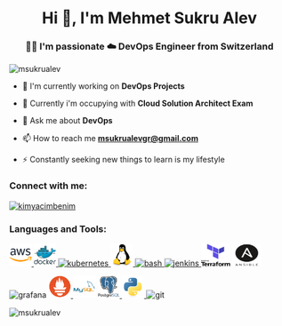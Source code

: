 <h1 align="center">Hi 👋, I'm Mehmet Sukru Alev</h1>
<h3 align="center">👩‍💻 I'm passionate ☁️ DevOps Engineer from Switzerland</h3>

<p align="left"> <img src="https://komarev.com/ghpvc/?username=msukrualev&label=Profile%20views&color=0e75b6&style=flat" alt="msukrualev" /> </p>

- 🔭 I'm currently working on **DevOps Projects**

- 🌱 Currently i'm occupying with **Cloud Solution Architect Exam**

- 💬 Ask me about **DevOps**

- 📫 How to reach me **msukrualevgr@gmail.com**

- ⚡ Constantly seeking new things to learn is my lifestyle 

<h3 align="left">Connect with me:</h3>
<p align="left">
<a href="https://linkedin.com/in/mehmetsukrualev" target="blank"><img align="center" src="https://raw.githubusercontent.com/rahuldkjain/github-profile-readme-generator/master/src/images/icons/Social/linked-in-alt.svg" alt="kimyacimbenim" height="30" width="40" /></a>
</p>

<h3 align="left">Languages and Tools:</h3>
<p align="left"> <a href="https://aws.amazon.com" target="_blank" rel="noreferrer"><img src="https://raw.githubusercontent.com/devicons/devicon/master/icons/amazonwebservices/amazonwebservices-original-wordmark.svg" alt="bash" width="40" height="40"/> </a> <a href="https://www.gnu.org/software/bash/" target="_blank" rel="noreferrer"> <img src="https://github.com/devicons/devicon/raw/master/icons/docker/docker-original-wordmark.svg" alt="docker" width="40" height="40"/> </a> <a href="https://www.docker.com/" target="_blank" rel="noreferrer"> <img src="https://www.vectorlogo.zone/logos/kubernetes/kubernetes-icon.svg" alt="kubernetes" width="40" height="40"/> </a> <a href="" target="_blank" rel="noreferrer"> <img src="https://raw.githubusercontent.com/devicons/devicon/master/icons/linux/linux-original.svg" alt="linux" width="40" height="40"/> </a> <a href="https://www.linux.com/" target="_blank" rel="noreferrer"> <img src="https://www.vectorlogo.zone/logos/gnu_bash/gnu_bash-icon.svg" alt="bash" width="40" height="40"/> </a> <a href="" target="_blank" rel="noreferrer"> <img src="https://www.vectorlogo.zone/logos/jenkins/jenkins-icon.svg" alt="jenkins" width="40" height="40"/> </a> <img src="https://github.com/devicons/devicon/raw/master/icons/terraform/terraform-original-wordmark.svg" height="40" width="52" alt="terraform logo"  /> <img src="https://raw.githubusercontent.com/devicons/devicon/1119b9f84c0290e0f0b38982099a2bd027a48bf1/icons/ansible/ansible-plain-wordmark.svg" height="40" width="52" alt="ansible logo"  />

<img src="https://www.vectorlogo.zone/logos/grafana/grafana-icon.svg" alt="grafana" width="40" height="40"/> </a> <a href="https://www.grafana.com" target="_blank" rel="noreferrer"> <img src="https://raw.githubusercontent.com/devicons/devicon/1119b9f84c0290e0f0b38982099a2bd027a48bf1/icons/prometheus/prometheus-original.svg" alt="Prometheus" width="40" height="40"/> </a> <img src="https://raw.githubusercontent.com/devicons/devicon/master/icons/mysql/mysql-original-wordmark.svg" alt="mysql" width="40" height="40"/> </a> <a href="" target="_blank" rel="noreferrer"> <img src="https://raw.githubusercontent.com/devicons/devicon/master/icons/postgresql/postgresql-original-wordmark.svg" alt="postgresql" width="40" height="40"/> </a> <a href="" target="_blank" rel="noreferrer"> <img src="https://raw.githubusercontent.com/devicons/devicon/master/icons/python/python-original.svg" alt="python" width="40" height="40"/> </a> <img src="https://www.vectorlogo.zone/logos/git-scm/git-scm-icon.svg" alt="git" width="40" height="40"/> </a> 

<img align="center" src="https://github-readme-streak-stats.herokuapp.com/?user=msukrualev&" alt="msukrualev" /></p>
